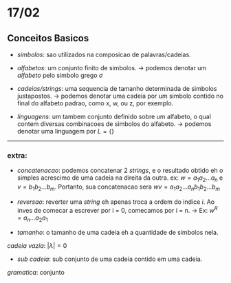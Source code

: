 # 17/02 

## Conceitos Basicos
- _simbolos_:  sao utilizados na composicao de palavras/cadeias.
- _alfabetos_: um conjunto finito de simbolos.
-> podemos denotar um _alfabeto_ pelo simbolo grego $\sigma$
- _cadeias/strings_: uma sequencia de tamanho determinada de simbolos justapostos.
-> podemos denotar uma cadeia por um simbolo contido no final do alfabeto padrao, como x, w, ou z, por exemplo.

- _linguagens_: um tambem conjunto definido sobre um alfabeto, o qual contem diversas combinacoes de simbolos do alfabeto.
-> podemos denotar uma linguagem por $L = \{ \}$

---
### extra: 

- _concatenacao_: podemos concatenar 2 _strings_, e o resultado obtido eh o simples acrescimo de uma cadeia na direita da outra.
ex: $w = a_1 a_2 \dots a_n$ e $v = b_1 b_2 \dots b_m$. Portanto, sua concatenacao sera $wv = a_1 a_2 \dots a_n b_1 b_2 \dots b_m$

- _reversao_: reverter uma _string_ eh apenas troca a ordem do indice _i_. Ao inves de comecar a escrever por i = 0, comecamos por i = n. 
-> Ex: $w^R = a_n \dots a_2 a_1$

- _tamanho_: o tamanho de uma cadeia eh a quantidade de simbolos nela.

_cadeia vazia_: $| \lambda | = 0$
- _sub cadeia_: sub conjunto de uma cadeia contido em uma cadeia. 

_gramatica_: conjunto 


